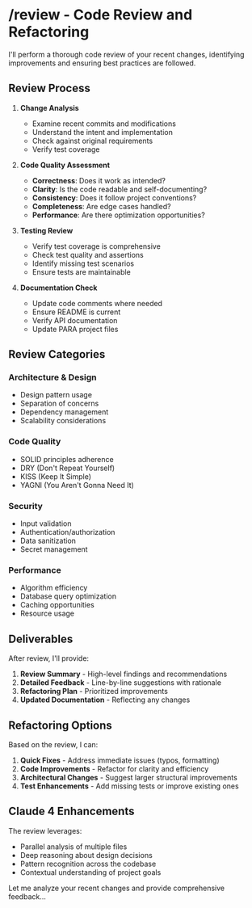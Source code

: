 # /review - Code Review and Refactoring

I'll perform a thorough code review of your recent changes, identifying improvements and ensuring best practices are followed.

## Review Process

1. **Change Analysis**

   - Examine recent commits and modifications
   - Understand the intent and implementation
   - Check against original requirements
   - Verify test coverage

2. **Code Quality Assessment**

   - **Correctness**: Does it work as intended?
   - **Clarity**: Is the code readable and self-documenting?
   - **Consistency**: Does it follow project conventions?
   - **Completeness**: Are edge cases handled?
   - **Performance**: Are there optimization opportunities?

3. **Testing Review**

   - Verify test coverage is comprehensive
   - Check test quality and assertions
   - Identify missing test scenarios
   - Ensure tests are maintainable

4. **Documentation Check**
   - Update code comments where needed
   - Ensure README is current
   - Verify API documentation
   - Update PARA project files

## Review Categories

### Architecture & Design

- Design pattern usage
- Separation of concerns
- Dependency management
- Scalability considerations

### Code Quality

- SOLID principles adherence
- DRY (Don't Repeat Yourself)
- KISS (Keep It Simple)
- YAGNI (You Aren't Gonna Need It)

### Security

- Input validation
- Authentication/authorization
- Data sanitization
- Secret management

### Performance

- Algorithm efficiency
- Database query optimization
- Caching opportunities
- Resource usage

## Deliverables

After review, I'll provide:

1. **Review Summary** - High-level findings and recommendations
2. **Detailed Feedback** - Line-by-line suggestions with rationale
3. **Refactoring Plan** - Prioritized improvements
4. **Updated Documentation** - Reflecting any changes

## Refactoring Options

Based on the review, I can:

1. **Quick Fixes** - Address immediate issues (typos, formatting)
2. **Code Improvements** - Refactor for clarity and efficiency
3. **Architectural Changes** - Suggest larger structural improvements
4. **Test Enhancements** - Add missing tests or improve existing ones

## Claude 4 Enhancements

The review leverages:

- Parallel analysis of multiple files
- Deep reasoning about design decisions
- Pattern recognition across the codebase
- Contextual understanding of project goals

Let me analyze your recent changes and provide comprehensive feedback...
